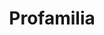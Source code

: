 ---
title: "Profamilia"
url: /ciudad-guayana-san-felix/profamilia/
shop: directores de funerarias
---